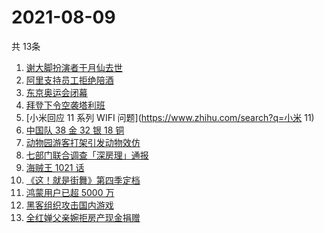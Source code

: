 # 2021-08-09
  共 13条

  <!-- BEGIN -->
  <!-- 最后更新时间:Mon Aug 09 2021 09:11:00 GMT+0000 (Coordinated Universal Time) -->
  1. [谢大脚扮演者于月仙去世](https://www.zhihu.com/search?q=谢大脚)
1. [阿里支持员工拒绝陪酒 ](https://www.zhihu.com/search?q=阿里)
1. [东京奥运会闭幕](https://www.zhihu.com/search?q=东京奥运会闭幕)
1. [拜登下令空袭塔利班](https://www.zhihu.com/search?q=塔利班)
1. [小米回应 11 系列 WIFI 问题](https://www.zhihu.com/search?q=小米 11)
1. [中国队 38 金 32 银 18 铜](https://www.zhihu.com/search?q=中国队金牌)
1. [动物园游客打架引发动物效仿](https://www.zhihu.com/search?q=北京动物园)
1. [七部门联合调查「深房理」通报](https://www.zhihu.com/search?q=深房理)
1. [海贼王 1021 话](https://www.zhihu.com/search?q=海贼王)
1. [《这！就是街舞》第四季定档](https://www.zhihu.com/search?q=这就是街舞)
1. [鸿蒙用户已超 5000 万](https://www.zhihu.com/search?q=鸿蒙)
1. [黑客组织攻击国内游戏](https://www.zhihu.com/search?q=弈剑行)
1. [全红婵父亲婉拒房产现金捐赠](https://www.zhihu.com/search?q=全红婵父亲)
  <!-- END -->
  